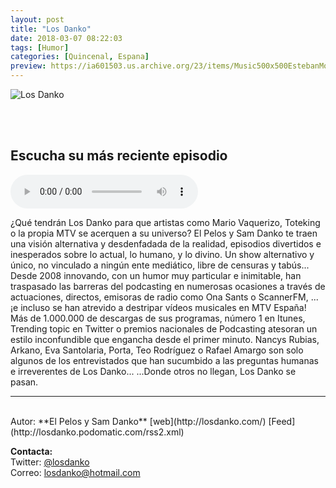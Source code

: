```yaml
---
layout: post
title: "Los Danko"
date: 2018-03-07 08:22:03
tags: [Humor]
categories: [Quincenal, Espana]
preview: https://ia601503.us.archive.org/23/items/Music500x500EstebanMontoya/300Losdanko_ivoox-SamSaiz.jpg
---
```


![Los Danko](https://ia601503.us.archive.org/23/items/Music500x500EstebanMontoya/500Losdanko_ivoox-SamSaiz.jpg)

<br/>
<br/>

## Escucha su más reciente episodio

<!--reproductor-feed=http://losdanko.podomatic.com/rss2.xml-->
<!--reproductor-start-->
<audio id="audio" preload="auto" controls="" src="https://losdanko.podOmatic.com/enclosure/2018-07-27T11_00_00-07_00.mp3"></audio>
<!--reproductor-end-->

¿Qué tendrán Los Danko para que artistas como Mario Vaquerizo, Toteking o la propia MTV se acerquen a su universo?
El Pelos y Sam Danko te traen una visión alternativa y desdenfadada de la realidad, episodios divertidos e inesperados sobre lo actual, lo humano, y lo divino. Un show alternativo y único, no vinculado a ningún ente mediático, libre de censuras y tabús...
Desde 2008 innovando, con un humor muy particular e inimitable, han traspasado las barreras del podcasting en numerosas ocasiones a través de actuaciones, directos, emisoras de radio como Ona Sants o ScannerFM, ...¡e incluso se han atrevido a destripar vídeos musicales en MTV España!
Más de 1.000.000 de descargas de sus programas, número 1 en Itunes, Trending topic en Twitter o premios nacionales de Podcasting atesoran un estilo inconfundible que engancha desde el primer minuto.
Nancys Rubias, Arkano, Eva Santolaria, Porta, Teo Rodríguez o Rafael Amargo son solo algunos de los entrevistados que han sucumbido a las preguntas humanas e irreverentes de Los Danko...
...Donde otros no llegan, Los Danko se pasan.  

_ _ _
<br>
Autor: **El Pelos y Sam Danko**  
[web](http://losdanko.com/)  
[Feed](http://losdanko.podomatic.com/rss2.xml)  


**Contacta:**  
Twitter: [@losdanko](https://twitter.com/losdanko)  
Correo: [losdanko@hotmail.com](mailto:losdanko@hotmail.com)  
